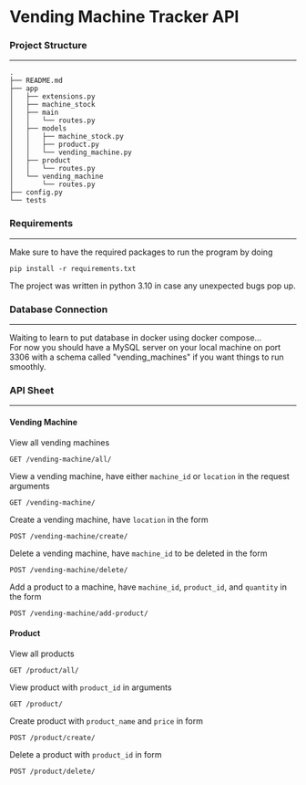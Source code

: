 # Vending Machine Tracker API 
### Project Structure

---

```
.
├── README.md
├── app
│   ├── extensions.py
│   ├── machine_stock
│   ├── main
│   │   └── routes.py           
│   ├── models
│   │   ├── machine_stock.py
│   │   ├── product.py
│   │   └── vending_machine.py
│   ├── product
│   │   └── routes.py
│   └── vending_machine
│       └── routes.py
├── config.py
└── tests
```
### Requirements

---

Make sure to have the required packages to run the program by doing 
```
pip install -r requirements.txt
```

The project was written in python 3.10 in case any unexpected bugs pop up.


### Database Connection

---

Waiting to learn to put database in docker using docker compose... <br>
For now you should have a MySQL server on your local machine on port 3306 with a
schema called "vending_machines" if you want things to run smoothly.

### API Sheet

---

#### Vending Machine 
View all vending machines 
```
GET /vending-machine/all/
```
View a vending machine, have either `machine_id` or `location` in the request
arguments
```
GET /vending-machine/
```
Create a vending machine, have `location` in the form
```
POST /vending-machine/create/
```
Delete a vending machine, have `machine_id` to be deleted in the form
```
POST /vending-machine/delete/
```
Add a product to a machine, have `machine_id`, `product_id`, and `quantity` in the form
```
POST /vending-machine/add-product/
```

#### Product
View all products
```
GET /product/all/
```
View product with `product_id` in arguments
```
GET /product/
```
Create product with `product_name` and `price` in form
```
POST /product/create/
```
Delete a product with `product_id` in form
```
POST /product/delete/
```




